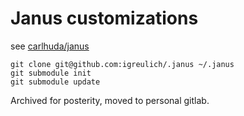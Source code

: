Janus customizations
====================

see [carlhuda/janus](https://github.com/carlhuda/janus)

    git clone git@github.com:igreulich/.janus ~/.janus
    git submodule init
    git submodule update

Archived for posterity, moved to personal gitlab.
